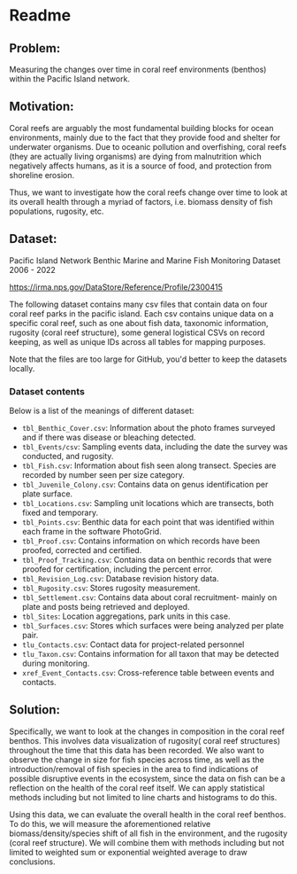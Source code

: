 # Readme

## Problem: 

Measuring the changes over time in coral reef environments (benthos) within the Pacific Island network. 

## Motivation:

Coral reefs are arguably the most fundamental building blocks for ocean environments, mainly due to the fact that they provide food and shelter for underwater organisms. Due to oceanic pollution and overfishing, coral reefs (they are actually living organisms) are dying from malnutrition which negatively affects humans, as it is a source of food, and protection from shoreline erosion. 

Thus, we want to investigate how the coral reefs change over time to look at its overall health through a myriad of factors, i.e. biomass density of fish populations, rugosity, etc.

## Dataset: 

 Pacific Island Network Benthic Marine and Marine Fish Monitoring Dataset 2006 - 2022

https://irma.nps.gov/DataStore/Reference/Profile/2300415 

The following dataset contains many csv files that contain data on four coral reef parks in the pacific island. Each csv contains unique data on a specific coral reef, such as one about fish data, taxonomic information, rugosity (coral reef structure), some general logistical CSVs on record keeping, as well as unique IDs across all tables for mapping purposes.

Note that the files are too large for GitHub, you'd better to keep the datasets locally.

### Dataset contents
Below is a list of the meanings of different dataset:
* `tbl_Benthic_Cover.csv`: Information about the photo frames surveyed and if there was disease or bleaching detected.
* `tbl_Events/csv`: Sampling events data, including the date the survey was conducted, and rugosity.
* `tbl_Fish.csv`: Information about fish seen along transect. Species are recorded by number seen per size category.
* `tbl_Juvenile_Colony.csv`: Contains data on genus identification per plate surface.
* `tbl_Locations.csv`: Sampling unit locations which are transects, both fixed and temporary.
* `tbl_Points.csv`: Benthic data for each point that was identified within each frame in the software PhotoGrid.
* `tbl_Proof.csv`: Contains information on which records have been proofed, corrected and certified.
* `tbl_Proof_Tracking.csv`: Contains data on benthic records that were proofed for certification, including the percent error.
* `tbl_Revision_Log.csv`: Database revision history data.
* `tbl_Rugosity.csv`: Stores rugosity measurement.
* `tbl_Settlement.csv`: Contains data about coral recruitment- mainly on plate and posts being retrieved and deployed.
* `tbl_Sites`: Location aggregations, park units in this case. 
* `tbl_Surfaces.csv`: Stores which surfaces were being analyzed per plate pair.
* `tlu_Contacts.csv`: Contact data for project-related personnel
* `tlu_Taxon.csv`: Contains information for all taxon that may be detected during monitoring.
* `xref_Event_Contacts.csv`: Cross-reference table between events and contacts.


## Solution: 

Specifically, we want to look at the changes in composition in the coral reef benthos. This involves data visualization of rugosity( coral reef structures) throughout the time that this data has been recorded. We also want to observe the change in size for fish species across time, as well as the introduction/removal of fish species in the area to find indications of possible disruptive events in the ecosystem, since the data on fish can be a reflection on the health of the coral reef itself. We can apply statistical methods including but not limited to line charts and histograms to do this.

  Using this data, we can evaluate the overall health in the coral reef benthos. To do this, we will measure the aforementioned relative biomass/density/species shift of all fish in the environment, and the rugosity (coral reef structure). We will combine them with methods including but not limited to weighted sum or exponential weighted average to draw conclusions. 
